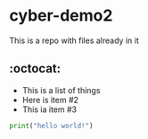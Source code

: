 # cyber-demo2

This is a repo with files already in it

## :octocat:


* This is a list of things
* Here is item #2
* This ia item #3

```python
print("hello world!")
```
